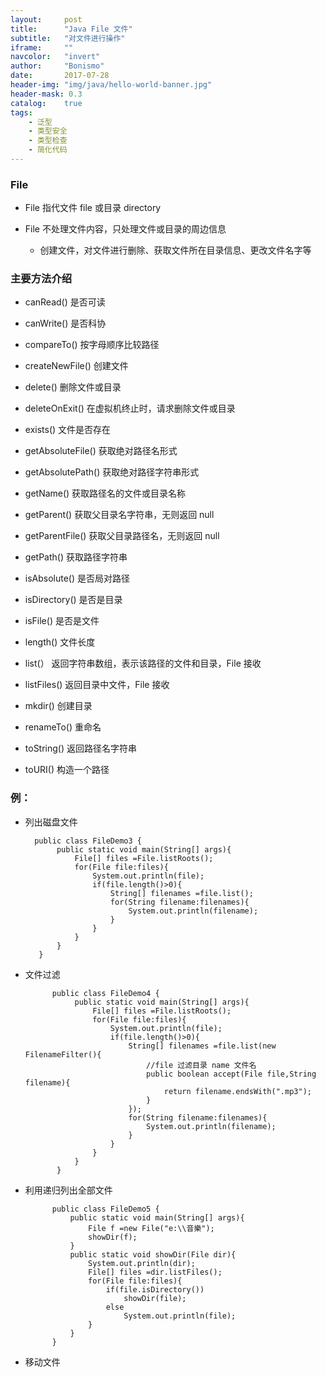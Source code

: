 ```yaml
---
layout:     post
title:      "Java File 文件"
subtitle:   "对文件进行操作"
iframe:     ""
navcolor:   "invert"
author:     "Bonismo"
date:       2017-07-28
header-img: "img/java/hello-world-banner.jpg"
header-mask: 0.3
catalog:    true
tags:
    - 泛型
    - 类型安全
    - 类型检查
    - 简化代码
---
```


### File

- File 指代文件 file 或目录 directory

- File 不处理文件内容，只处理文件或目录的周边信息

    - 创建文件，对文件进行删除、获取文件所在目录信息、更改文件名字等

### 主要方法介绍

- canRead() 是否可读

- canWrite() 是否科协

- compareTo() 按字母顺序比较路径

- createNewFile() 创建文件

- delete() 删除文件或目录

- deleteOnExit() 在虚拟机终止时，请求删除文件或目录

- exists() 文件是否存在

- getAbsoluteFile() 获取绝对路径名形式

- getAbsolutePath() 获取绝对路径字符串形式

- getName() 获取路径名的文件或目录名称

- getParent() 获取父目录名字符串，无则返回 null

- getParentFile() 获取父目录路径名，无则返回 null

- getPath() 获取路径字符串

- isAbsolute() 是否局对路径

- isDirectory() 是否是目录

- isFile() 是否是文件

- length() 文件长度

- list(） 返回字符串数组，表示该路径的文件和目录，File 接收

- listFiles() 返回目录中文件，File 接收

- mkdir() 创建目录

- renameTo() 重命名

- toString() 返回路径名字符串

- toURI() 构造一个路径

### 例：

- 列出磁盘文件


        public class FileDemo3 {
             public static void main(String[] args){
                 File[] files =File.listRoots();
                 for(File file:files){
                     System.out.println(file);
                     if(file.length()>0){
                         String[] filenames =file.list();
                         for(String filename:filenames){
                             System.out.println(filename);
                         }
                     }
                 }
             }
         }


- 文件过滤


            public class FileDemo4 {
                 public static void main(String[] args){
                     File[] files =File.listRoots();
                     for(File file:files){
                         System.out.println(file);
                         if(file.length()>0){
                             String[] filenames =file.list(new FilenameFilter(){
                                 //file 过滤目录 name 文件名
                                 public boolean accept(File file,String filename){
                                     return filename.endsWith(".mp3");
                                 }
                             });
                             for(String filename:filenames){
                                 System.out.println(filename);
                             }
                         }
                     }
                 }
             }


- 利用递归列出全部文件


            public class FileDemo5 {
                public static void main(String[] args){
                    File f =new File("e:\\音樂");
                    showDir(f);
                }
                public static void showDir(File dir){
                    System.out.println(dir);
                    File[] files =dir.listFiles();
                    for(File file:files){
                        if(file.isDirectory())
                            showDir(file);
                        else
                            System.out.println(file);
                    }
                }
            }

-  移动文件

